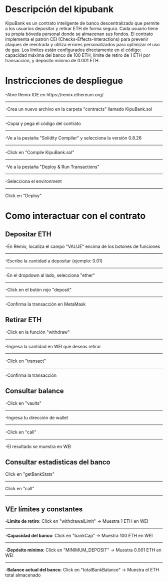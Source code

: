 <h1>Descripción del kipubank</h1>
KipuBank es un contrato inteligente de banco descentralizado que permite a los usuarios depositar y retirar ETH de forma segura. Cada usuario tiene su propia bóveda personal donde se almacenan sus fondos. El contrato implementa el patrón CEI (Checks-Effects-Interactions) para prevenir ataques de reentrada y utiliza errores personalizados para optimizar el uso de gas. Los límites están configurados directamente en el código: capacidad máxima del banco de 100 ETH, límite de retiro de 1 ETH por transacción, y depósito mínimo de 0.001 ETH.

<h1>Instricciones de despliegue</h1>
-Abre Remix IDE en https://remix.ethereum.org/ <hr>
-Crea un nuevo archivo en la carpeta "contracts" llamado KipuBank.sol <hr>
-Copia y pega el código del contrato <hr>
-Ve a la pestaña "Solidity Compiler" y selecciona la versión 0.8.26 <hr>
-Click en "Compile KipuBank.sol" <hr>
-Ve a la pestaña "Deploy & Run Transactions" <hr>
-Selecciona el environment <hr>
Click en "Deploy" 

<h1>Como interactuar con el contrato</h1>
<h2>Depositar ETH</h2>
-En Remix, localiza el campo "VALUE" encima de los botones de funciones <hr>
-Escribe la cantidad a depositar (ejemplo: 0.01) <hr>
-En el dropdown al lado, selecciona "ether" <hr>
-Click en el botón rojo "deposit" <hr>
-Confirma la transacción en MetaMask 

<h2>Retirar ETH</h2>
-Click en la función "withdraw" <hr>
-Ingresa la cantidad en WEI que deseas retirar <hr>
-Click en "transact" <hr>
-Confirma la transacción 
<h2>Consultar balance</h2>
-Click en "vaults" <hr>
-Ingresa tu dirección de wallet <hr>
-Click en "call" <hr>
-El resultado se muestra en WEI 
<h2>Consultar estadisticas del banco</h2>
Click en "getBankStats" <hr>
Click en "call" <hr>
<h2>VEr límites y constantes</h2>
-<b>Límite de retiro</b>:
Click en "withdrawalLimit" → Muestra 1 ETH en WEI <hr>
-<b>Capacidad del banco</b>:
Click en "bankCap" → Muestra 100 ETH en WEI <hr>
-<b>Depósito mínimo</b>:
Click en "MINIMUM_DEPOSIT" → Muestra 0.001 ETH en WEI <hr>
-<b>Balance actual del banco</b>:
Click en "totalBankBalance" → Muestra el ETH total almacenado
